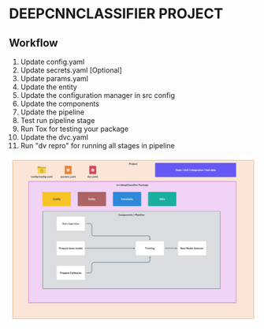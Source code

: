 # DEEPCNNCLASSIFIER PROJECT

## Workflow

1. Update config.yaml
2. Update secrets.yaml [Optional]
3. Update params.yaml
4. Update the entity
5. Update the configuration manager in src config
6. Update the components
7. Update the pipeline
8. Test run pipeline stage
9. Run Tox for testing your package
10. Update the dvc.yaml
11. Run "dv repro" for running all stages in pipeline

![img](https://raw.githubusercontent.com/ajxpr/deepcnnclassifier/main/images/Data%20Ingestion.png)